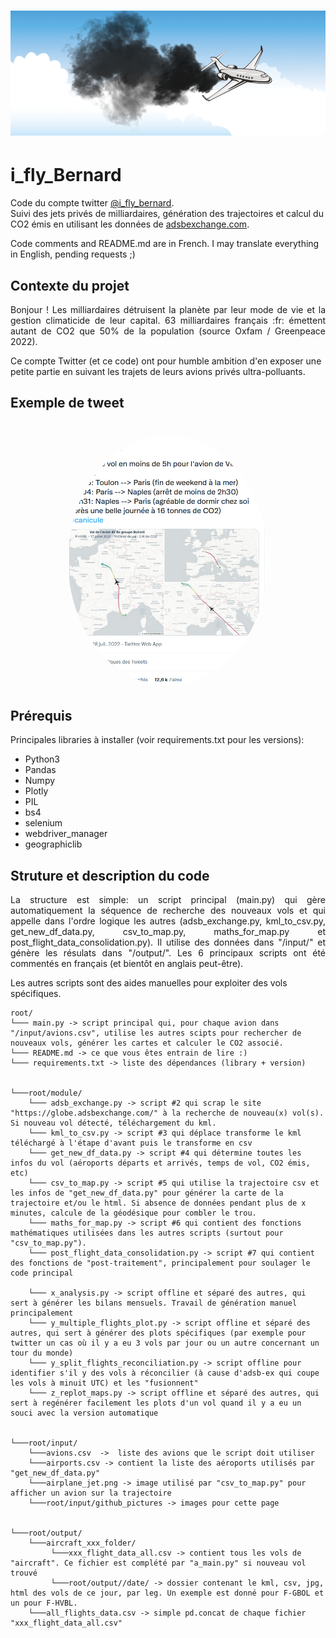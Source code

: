 <h1 align="center"> <img src="input/github_pictures/banniere.png" alt="logo" width="auto" height="200" /> </h1>

# i_fly_Bernard
Code du compte twitter [@i_fly_bernard](https://twitter.com/i_fly_Bernard). <br>
Suivi des jets privés de milliardaires, génération des trajectoires et calcul du CO2 émis en utilisant les données de [adsbexchange.com](https://globe.adsbexchange.com/).

Code comments and README.md are in French. I may translate everything in English, pending requests ;)

## Contexte du projet
<p align="justify"> Bonjour ! Les milliardaires détruisent la planète par leur mode de vie et la gestion climaticide de leur capital. 63 milliardaires français :fr: émettent autant de CO2 que 50% de la population (source Oxfam / Greenpeace 2022).

Ce compte Twitter (et ce code) ont pour humble ambition d'en exposer une petite partie en suivant les trajets de leurs avions privés ultra-polluants.</p>

## Exemple de tweet
<h1 align="center">
  <a href="url"><img src="input/github_pictures/example_tweet.png" alt="logo" width="auto" height="400" style="border-radius:50%"/></a>
  </h1>

## Prérequis
Principales libraries à installer (voir requirements.txt pour les versions):
* Python3
* Pandas
* Numpy
* Plotly
* PIL
* bs4
* selenium
* webdriver_manager
* geographiclib

## Struture et description du code
<p align="justify">La structure est simple: un script principal (main.py) qui gère automatiquement la séquence de recherche des nouveaux vols et qui appelle dans l'ordre logique les autres (adsb_exchange.py, kml_to_csv.py, get_new_df_data.py, csv_to_map.py,  maths_for_map.py et post_flight_data_consolidation.py).
Il utilise des données dans "/input/" et génère les résulats dans "/output/". Les 6 principaux scripts ont été commentés en français (et bientôt en anglais peut-être).</p>

Les autres scripts sont des aides manuelles pour exploiter des vols spécifiques.

```
root/
└─── main.py -> script principal qui, pour chaque avion dans "/input/avions.csv", utilise les autres scipts pour rechercher de nouveaux vols, générer les cartes et calculer le CO2 associé.
└─── README.md -> ce que vous êtes entrain de lire :)
└─── requirements.txt -> liste des dépendances (library + version)


└───root/module/
    └─── adsb_exchange.py -> script #2 qui scrap le site "https://globe.adsbexchange.com/" à la recherche de nouveau(x) vol(s). Si nouveau vol détecté, téléchargement du kml.
    └─── kml_to_csv.py -> script #3 qui déplace transforme le kml téléchargé à l'étape d'avant puis le transforme en csv
    └─── get_new_df_data.py -> script #4 qui détermine toutes les infos du vol (aéroports départs et arrivés, temps de vol, CO2 émis, etc)
    └─── csv_to_map.py -> script #5 qui utilise la trajectoire csv et les infos de "get_new_df_data.py" pour générer la carte de la trajectoire et/ou le html. Si absence de données pendant plus de x minutes, calcule de la géodésique pour combler le trou.
    └─── maths_for_map.py -> script #6 qui contient des fonctions mathématiques utilisées dans les autres scripts (surtout pour "csv_to_map.py").
    └─── post_flight_data_consolidation.py -> script #7 qui contient des fonctions de "post-traitement", principalement pour soulager le code principal

    └─── x_analysis.py -> script offline et séparé des autres, qui sert à générer les bilans mensuels. Travail de génération manuel principalement
    └─── y_multiple_flights_plot.py -> script offline et séparé des autres, qui sert à générer des plots spécifiques (par exemple pour twitter un cas où il y a eu 3 vols par jour ou un autre concernant un tour du monde)
    └─── y_split_flights_reconciliation.py -> script offline pour identifier s'il y des vols à réconcilier (à cause d'adsb-ex qui coupe les vols à minuit UTC) et les "fusionnent"
    └─── z_replot_maps.py -> script offline et séparé des autres, qui sert à regénérer facilement les plots d'un vol quand il y a eu un souci avec la version automatique


└───root/input/
    └───avions.csv  ->  liste des avions que le script doit utiliser
    └───airports.csv -> contient la liste des aéroports utilisés par "get_new_df_data.py"
    └───airplane_jet.png -> image utilisé par "csv_to_map.py" pour afficher un avion sur la trajectoire
    └───root/input/github_pictures -> images pour cette page


└───root/output/
    └───aircraft_xxx_folder/
         └───xxx_flight_data_all.csv -> contient tous les vols de "aircraft". Ce fichier est complété par "a_main.py" si nouveau vol trouvé
         └───root/output//date/ -> dossier contenant le kml, csv, jpg, html des vols de ce jour, par leg. Un exemple est donné pour F-GBOL et un pour F-HVBL.
    └───all_flights_data.csv -> simple pd.concat de chaque fichier "xxx_flight_data_all.csv"
```


